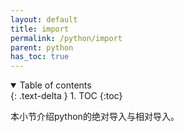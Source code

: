 ```yaml
---
layout: default
title: import
permalink: /python/import
parent: python
has_toc: true
---
```

<details open markdown="block">
  <summary>
    Table of contents
  </summary>
  {: .text-delta }
1. TOC
{:toc}
</details>

本小节介绍python的绝对导入与相对导入。